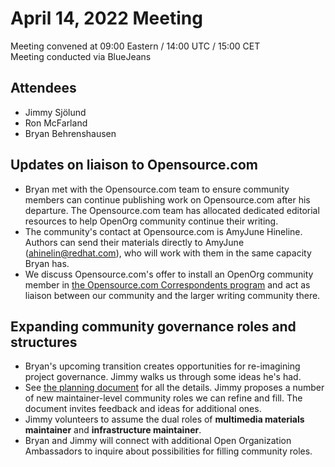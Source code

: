 # April 14, 2022 Meeting

Meeting convened at 09:00 Eastern / 14:00 UTC / 15:00 CET  
Meeting conducted via BlueJeans

## Attendees

- Jimmy Sjölund
- Ron McFarland
- Bryan Behrenshausen

## Updates on liaison to Opensource.com

- Bryan met with the Opensource.com team to ensure community members can continue publishing work on Opensource.com after his departure. The Opensource.com team has allocated dedicated editorial resources to help OpenOrg community continue their writing.
- The community's contact at Opensource.com is AmyJune Hineline. Authors can send their materials directly to AmyJune (ahinelin@redhat.com), who will work with them in the same capacity Bryan has.
- We discuss Opensource.com's offer to install an OpenOrg community member in [the Opensource.com Correspondents program](https://opensource.com/correspondent-program) and act as liaison between our community and the larger writing community there.

## Expanding community governance roles and structures

- Bryan's upcoming transition creates opportunities for re-imagining project governance. Jimmy walks us through some ideas he's had.
- See [the planning document](https://notes.theopenorganization.org/Hqh71oTOR16uGhmLJejIFw?view#) for all the details. Jimmy proposes a number of new maintainer-level community roles we can refine and fill. The document invites feedback and ideas for additional ones.
- Jimmy volunteers to assume the dual roles of **multimedia materials maintainer** and **infrastructure maintainer**.
- Bryan and Jimmy will connect with additional Open Organization Ambassadors to inquire about possibilities for filling community roles.
